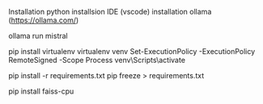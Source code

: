 Installation python
installsion IDE (vscode)
installation ollama (https://ollama.com/)

ollama run mistral

pip install virtualenv
virtualenv venv
Set-ExecutionPolicy -ExecutionPolicy RemoteSigned -Scope Process
venv\Scripts\activate

pip install -r requirements.txt
pip freeze > requirements.txt

pip install faiss-cpu
